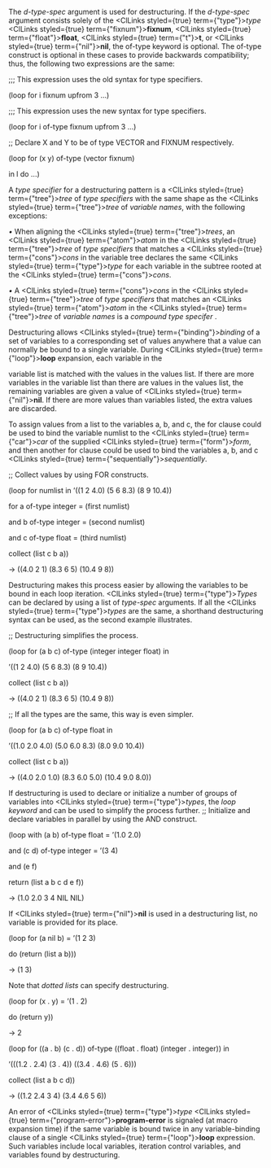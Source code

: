  



The *d-type-spec* argument is used for destructuring. If the *d-type-spec* argument consists solely of the <ClLinks styled={true} term={"type"}><i>type</i></ClLinks> <ClLinks styled={true} term={"fixnum"}><b>fixnum</b></ClLinks>, <ClLinks styled={true} term={"float"}><b>float</b></ClLinks>, <ClLinks styled={true} term={"t"}><b>t</b></ClLinks>, or <ClLinks styled={true} term={"nil"}><b>nil</b></ClLinks>, the of-type keyword is optional. The of-type construct is optional in these cases to provide backwards compatibility; thus, the following two expressions are the same: 



;;; This expression uses the old syntax for type specifiers. 



(loop for i fixnum upfrom 3 ...) 



;;; This expression uses the new syntax for type specifiers. 



(loop for i of-type fixnum upfrom 3 ...) 



;; Declare X and Y to be of type VECTOR and FIXNUM respectively. 



(loop for (x y) of-type (vector fixnum) 



in l do ...) 



A *type specifier* for a destructuring pattern is a <ClLinks styled={true} term={"tree"}><i>tree</i></ClLinks> of *type specifiers* with the same shape as the <ClLinks styled={true} term={"tree"}><i>tree</i></ClLinks> of *variable names*, with the following exceptions: 



*•* When aligning the <ClLinks styled={true} term={"tree"}><i>trees</i></ClLinks>, an <ClLinks styled={true} term={"atom"}><i>atom</i></ClLinks> in the <ClLinks styled={true} term={"tree"}><i>tree</i></ClLinks> of *type specifiers* that matches a <ClLinks styled={true} term={"cons"}><i>cons</i></ClLinks> in the variable tree declares the same <ClLinks styled={true} term={"type"}><i>type</i></ClLinks> for each variable in the subtree rooted at the <ClLinks styled={true} term={"cons"}><i>cons</i></ClLinks>. 



*•* A <ClLinks styled={true} term={"cons"}><i>cons</i></ClLinks> in the <ClLinks styled={true} term={"tree"}><i>tree</i></ClLinks> of *type specifiers* that matches an <ClLinks styled={true} term={"atom"}><i>atom</i></ClLinks> in the <ClLinks styled={true} term={"tree"}><i>tree</i></ClLinks> of *variable names* is a *compound type specifer* . 



Destructuring allows <ClLinks styled={true} term={"binding"}><i>binding</i></ClLinks> of a set of variables to a corresponding set of values anywhere that a value can normally be bound to a single variable. During <ClLinks styled={true} term={"loop"}><b>loop</b></ClLinks> expansion, each variable in the 







 



 



variable list is matched with the values in the values list. If there are more variables in the variable list than there are values in the values list, the remaining variables are given a value of <ClLinks styled={true} term={"nil"}><b>nil</b></ClLinks>. If there are more values than variables listed, the extra values are discarded. 



To assign values from a list to the variables a, b, and c, the for clause could be used to bind the variable numlist to the <ClLinks styled={true} term={"car"}><i>car</i></ClLinks> of the supplied <ClLinks styled={true} term={"form"}><i>form</i></ClLinks>, and then another for clause could be used to bind the variables a, b, and c <ClLinks styled={true} term={"sequentially"}><i>sequentially</i></ClLinks>. 



;; Collect values by using FOR constructs. 



(loop for numlist in ’((1 2 4.0) (5 6 8.3) (8 9 10.4)) 



for a of-type integer = (first numlist) 



and b of-type integer = (second numlist) 



and c of-type float = (third numlist) 



collect (list c b a)) 



→ ((4.0 2 1) (8.3 6 5) (10.4 9 8)) 



Destructuring makes this process easier by allowing the variables to be bound in each loop iteration. <ClLinks styled={true} term={"type"}><i>Types</i></ClLinks> can be declared by using a list of *type-spec* arguments. If all the <ClLinks styled={true} term={"type"}><i>types</i></ClLinks> are the same, a shorthand destructuring syntax can be used, as the second example illustrates. 



;; Destructuring simplifies the process. 



(loop for (a b c) of-type (integer integer float) in 



’((1 2 4.0) (5 6 8.3) (8 9 10.4)) 



collect (list c b a)) 



→ ((4.0 2 1) (8.3 6 5) (10.4 9 8)) 



;; If all the types are the same, this way is even simpler. 



(loop for (a b c) of-type float in 



’((1.0 2.0 4.0) (5.0 6.0 8.3) (8.0 9.0 10.4)) 



collect (list c b a)) 



→ ((4.0 2.0 1.0) (8.3 6.0 5.0) (10.4 9.0 8.0)) 



If destructuring is used to declare or initialize a number of groups of variables into <ClLinks styled={true} term={"type"}><i>types</i></ClLinks>, the *loop keyword* and can be used to simplify the process further. ;; Initialize and declare variables in parallel by using the AND construct. 



(loop with (a b) of-type float = ’(1.0 2.0) 



and (c d) of-type integer = ’(3 4) 



and (e f) 



return (list a b c d e f)) 



→ (1.0 2.0 3 4 NIL NIL) 



If <ClLinks styled={true} term={"nil"}><b>nil</b></ClLinks> is used in a destructuring list, no variable is provided for its place. 



(loop for (a nil b) = ’(1 2 3) 



do (return (list a b))) 



→ (1 3) 







 



 



Note that *dotted lists* can specify destructuring. 



(loop for (x . y) = ’(1 . 2) 



do (return y)) 



→ 2 



(loop for ((a . b) (c . d)) of-type ((float . float) (integer . integer)) in 



’(((1.2 . 2.4) (3 . 4)) ((3.4 . 4.6) (5 . 6))) 



collect (list a b c d)) 



→ ((1.2 2.4 3 4) (3.4 4.6 5 6)) 



An error of <ClLinks styled={true} term={"type"}><i>type</i></ClLinks> <ClLinks styled={true} term={"program-error"}><b>program-error</b></ClLinks> is signaled (at macro expansion time) if the same variable is bound twice in any variable-binding clause of a single <ClLinks styled={true} term={"loop"}><b>loop</b></ClLinks> expression. Such variables include local variables, iteration control variables, and variables found by destructuring. 



